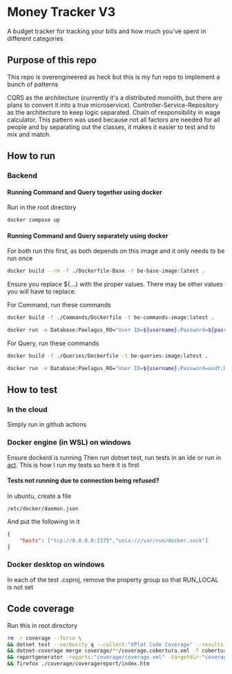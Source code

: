 # Money Tracker V3

A budget tracker for tracking your bills and how much you've spent in different categories

## Purpose of this repo
This repo is overengineered as heck but this is my fun repo to implement a bunch of patterns

CQRS as the architecture (currently it's a distributed monolith, but there are plans to convert it into a true microservice).
Controller-Service-Repository as the architecture to keep logic separated.
Chain of responsibility in wage calculator. This pattern was used because not all factors are needed for all people and by separating out the classes, it makes it easier to test and to mix and match. 

## How to run
### Backend
#### Running Command and Query together using docker
Run in the root directory
```bash
docker compose up
```
#### Running Command and Query separately using docker
For both run this first, as both depends on this image and it only needs to be run once
```bash
docker build --rm -f ./Dockerfile-Base -t be-base-image:latest .
```
Ensure you replace ${...} with the proper values. There may be other values you will have to replace.

For Command, run these commands
```bash
docker build -f ./Commands/Dockerfile -t be-commands-image:latest .

docker run -e Database:Paelagus_RO="User ID=${username};Password=${password};Host=172.17.0.1;Port=5432;Database=${database}" -e ASPNETCORE_ENVIRONMENT="Development" -p 1235:8080 be-commands-image
```

For Query, run these commands
```bash
docker build -f ./Queries/Dockerfile -t be-queries-image:latest .

docker run -e Database:Paelagus_RO="User ID=${username};Password=asdf;Host=172.17.0.1;Port=5432;Database=deshortone" -e ASPNETCORE_ENVIRONMENT="Development" -p 1235:8080 be-queries-image
```
## How to test

### In the cloud
Simply run in github actions

### Docker engine (in WSL) on windows
Ensure dockerd is running
Then run dotnet test, run tests in an ide or run in [act](https://github.com/nektos/act).
This is how I run my tests so here it is first

#### Tests not running due to connection being refused?
In ubuntu, create a file
```
/etc/docker/daemon.json
```
And put the following in it
```json
{
    "hosts": ["tcp://0.0.0.0:2375","unix:///var/run/docker.sock"]
} 
```

### Docker desktop on windows
In each of the test .csproj, remove the property group so that RUN_LOCAL is not set

## Code coverage
Run this in root directory
```bash
rm -r coverage --force \
&& dotnet test --verbosity q --collect:"XPlat Code Coverage" --results-directory coverage \
&& dotnet-coverage merge coverage/**/coverage.cobertura.xml -f cobertura -o coverage/coverage.xml \
&& reportgenerator -reports:"coverage/coverage.xml" -targetdir:"coverage/coveragereport" -reporttypes:Html \
&& firefox ./coverage/coveragereport/index.htm
```
